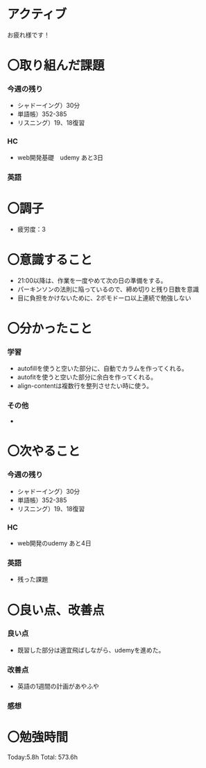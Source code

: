# アクティブ

お疲れ様です！
# 〇取り組んだ課題

### 今週の残り

- シャドーイング）30分
- 単語帳）352-385
- リスニング）19、18復習

### HC

- web開発基礎　udemy あと3日

### 英語

# 〇調子

- 疲労度：3

# 〇意識すること

- 21:00以降は、作業を一度やめて次の日の準備をする。
- パーキンソンの法則に陥っているので、締め切りと残り日数を意識
- 目に負担をかけないために、2ポモドーロ以上連続で勉強しない

# 〇分かったこと

### 学習

- autofillを使うと空いた部分に、自動でカラムを作ってくれる。
- autofitを使うと空いた部分に余白を作ってくれる。
- align-contentは複数行を整列させたい時に使う。

### その他

- 

# 〇次やること

### 今週の残り

- シャドーイング）30分
- 単語帳）352-385
- リスニング）19、18復習

### HC

- web開発のudemy あと4日

### 英語

- 残った課題

# 〇良い点、改善点

### 良い点

- 既習した部分は適宜飛ばしながら、udemyを進めた。

### 改善点

- 英語の1週間の計画があやふや

### 感想

# 〇勉強時間

Today:5.8h Total: 573.6h
